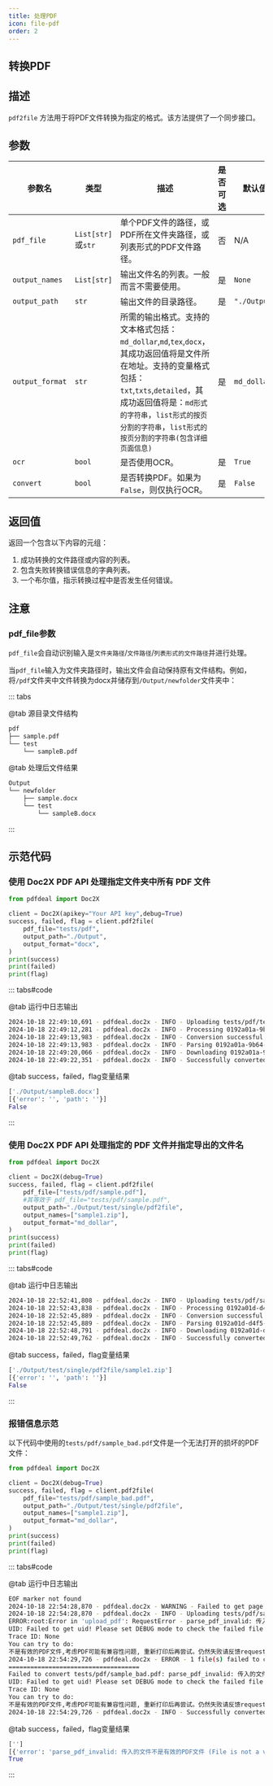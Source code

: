 ```yaml
---
title: 处理PDF
icon: file-pdf
order: 2
---
```


## 转换PDF

## 描述
`pdf2file` 方法用于将PDF文件转换为指定的格式。该方法提供了一个同步接口。

## 参数

| 参数名        | 类型                | 描述                                                                 | 是否可选 | 默认值       |
|---------------|---------------------|----------------------------------------------------------------------|----------|--------------|
| `pdf_file`    | `List[str]`或`str`   |  单个PDF文件的路径，或PDF所在文件夹路径，或列表形式的PDF文件路径。                               | 否       | N/A          |
| `output_names`| `List[str]`         | 输出文件名的列表。一般而言不需要使用。                                                   | 是       | `None`       |
| `output_path` | `str`               | 输出文件的目录路径。                                                 | 是       | `"./Output"` |
| `output_format`| `str`              | 所需的输出格式。支持的文本格式包括：`md_dollar`,`md`,`tex`,`docx`，其成功返回值将是文件所在地址。支持的变量格式包括：`txt`,`txts`,`detailed`，其成功返回值将是：`md形式的字符串`，`list形式的按页分割的字符串`，`list形式的按页分割的字符串(包含详细页面信息)`   | 是       | `md_dollar`  |
| `ocr`         | `bool`              | 是否使用OCR。                                                        | 是       | `True`       |
| `convert`     | `bool`              | 是否转换PDF。如果为 `False`，则仅执行OCR。                           | 是       | `False`      |

## 返回值
返回一个包含以下内容的元组：
1. 成功转换的文件路径或内容的列表。
2. 包含失败转换错误信息的字典列表。
3. 一个布尔值，指示转换过程中是否发生任何错误。

## 注意

### pdf_file参数
`pdf_file`会自动识别输入是`文件夹路径`/`文件路径`/`列表形式的文件路径`并进行处理。

当`pdf_file`输入为文件夹路径时，输出文件会自动保持原有文件结构。例如，将`/pdf`文件夹中文件转换为docx并储存到`/Output/newfolder`文件夹中：

::: tabs

@tab 源目录文件结构
```bash
pdf
├── sample.pdf
└── test
    └── sampleB.pdf
```
@tab 处理后文件结果
```bash
Output
└── newfolder
    ├── sample.docx
    └── test
        └── sampleB.docx
```
:::

## 示范代码

### 使用 Doc2X PDF API 处理指定文件夹中所有 PDF 文件

```python
from pdfdeal import Doc2X

client = Doc2X(apikey="Your API key",debug=True)
success, failed, flag = client.pdf2file(
    pdf_file="tests/pdf",
    output_path="./Output",
    output_format="docx",
)
print(success)
print(failed)
print(flag)
```

::: tabs#code

@tab 运行中日志输出
```bash
2024-10-18 22:49:10,691 - pdfdeal.doc2x - INFO - Uploading tests/pdf/test/sampleB.pdf...
2024-10-18 22:49:12,281 - pdfdeal.doc2x - INFO - Processing 0192a01a-9b64-75eb-94d1-9c0ddef43089 : 2%
2024-10-18 22:49:13,983 - pdfdeal.doc2x - INFO - Conversion successful for tests/pdf/test/sampleB.pdf with uid 0192a01a-9b64-75eb-94d1-9c0ddef43089
2024-10-18 22:49:13,983 - pdfdeal.doc2x - INFO - Parsing 0192a01a-9b64-75eb-94d1-9c0ddef43089 to docx...
2024-10-18 22:49:20,066 - pdfdeal.doc2x - INFO - Downloading 0192a01a-9b64-75eb-94d1-9c0ddef43089 docx file to ./Output...
2024-10-18 22:49:22,351 - pdfdeal.doc2x - INFO - Successfully converted 1 file(s).
```
@tab success，failed，flag变量结果
```python
['./Output/sampleB.docx']
[{'error': '', 'path': ''}]
False
```
:::

### 使用 Doc2X PDF API 处理指定的 PDF 文件并指定导出的文件名

```python
from pdfdeal import Doc2X

client = Doc2X(debug=True)
success, failed, flag = client.pdf2file(
    pdf_file=["tests/pdf/sample.pdf"],
    #其等效于 pdf_file="tests/pdf/sample.pdf",
    output_path="./Output/test/single/pdf2file",
    output_names=["sample1.zip"],
    output_format="md_dollar",
)
print(success)
print(failed)
print(flag)
```

::: tabs#code

@tab 运行中日志输出
```bash
2024-10-18 22:52:41,808 - pdfdeal.doc2x - INFO - Uploading tests/pdf/sample.pdf...
2024-10-18 22:52:43,838 - pdfdeal.doc2x - INFO - Processing 0192a01d-d4f5-7bcf-adb8-c0f9aa7e2b5d : 2%
2024-10-18 22:52:45,889 - pdfdeal.doc2x - INFO - Conversion successful for tests/pdf/sample.pdf with uid 0192a01d-d4f5-7bcf-adb8-c0f9aa7e2b5d
2024-10-18 22:52:45,889 - pdfdeal.doc2x - INFO - Parsing 0192a01d-d4f5-7bcf-adb8-c0f9aa7e2b5d to md_dollar...
2024-10-18 22:52:48,791 - pdfdeal.doc2x - INFO - Downloading 0192a01d-d4f5-7bcf-adb8-c0f9aa7e2b5d md_dollar file to ./Output/test/single/pdf2file...
2024-10-18 22:52:49,762 - pdfdeal.doc2x - INFO - Successfully converted 1 file(s).

```
@tab success，failed，flag变量结果
```python
['./Output/test/single/pdf2file/sample1.zip']
[{'error': '', 'path': ''}]
False
```
:::

### 报错信息示范

以下代码中使用的`tests/pdf/sample_bad.pdf`文件是一个无法打开的损坏的PDF文件：

```python
from pdfdeal import Doc2X

client = Doc2X(debug=True)
success, failed, flag = client.pdf2file(
    pdf_file="tests/pdf/sample_bad.pdf",
    output_path="./Output/test/single/pdf2file",
    output_names=["sample1.zip"],
    output_format="md_dollar",
)
print(success)
print(failed)
print(flag)
```
::: tabs#code

@tab 运行中日志输出
```bash
EOF marker not found
2024-10-18 22:54:28,870 - pdfdeal.doc2x - WARNING - Failed to get page count for tests/pdf/sample_bad.pdf: Stream has ended unexpectedly
2024-10-18 22:54:28,870 - pdfdeal.doc2x - INFO - Uploading tests/pdf/sample_bad.pdf...
ERROR:root:Error in 'upload_pdf': RequestError - parse_pdf_invalid: 传入的文件不是有效的PDF文件 (File is not a valid PDF)
UID: Failed to get uid! Please set DEBUG mode to check the failed file path.
Trace ID: None
You can try to do:
不是有效的PDF文件,考虑PDF可能有兼容性问题, 重新打印后再尝试。仍然失败请反馈request_id给负责人 (File is not a valid PDF. Consider reprinting the PDF if compatibility issues persist. Report request_id if it still fails)
2024-10-18 22:54:29,726 - pdfdeal.doc2x - ERROR - 1 file(s) failed to convert, please enable DEBUG mod to check or read the output variable.
====================================
Failed to convert tests/pdf/sample_bad.pdf: parse_pdf_invalid: 传入的文件不是有效的PDF文件 (File is not a valid PDF)
UID: Failed to get uid! Please set DEBUG mode to check the failed file path.
Trace ID: None
You can try to do:
不是有效的PDF文件,考虑PDF可能有兼容性问题, 重新打印后再尝试。仍然失败请反馈request_id给负责人 (File is not a valid PDF. Consider reprinting the PDF if compatibility issues persist. Report request_id if it still fails)
2024-10-18 22:54:29,726 - pdfdeal.doc2x - INFO - Successfully converted 0 file(s).
```
@tab success，failed，flag变量结果
```python
['']
[{'error': 'parse_pdf_invalid: 传入的文件不是有效的PDF文件 (File is not a valid PDF)\nUID: Failed to get uid! Please set DEBUG mode to check the failed file path.\nTrace ID: None\nYou can try to do:\n不是有效的PDF文件,考虑PDF可能有兼容性问题, 重新打印后再尝试。仍然失败请反馈request_id给负责人 (File is not a valid PDF. Consider reprinting the PDF if compatibility issues persist. Report request_id if it still fails)', 'path': 'tests/pdf/sample_bad.pdf'}]
True
```
:::